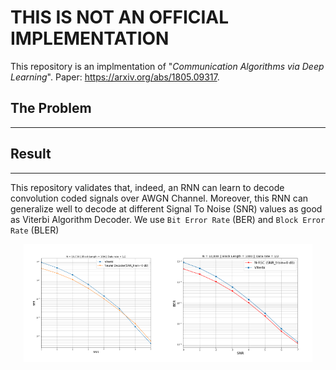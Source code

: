 # THIS IS NOT AN OFFICIAL IMPLEMENTATION

This repository is an implmentation of "*Communication Algorithms via Deep Learning*". Paper: https://arxiv.org/abs/1805.09317.

## The Problem
---

## Result
---

This repository validates that, indeed, an RNN can learn to decode convolution coded signals over AWGN Channel. Moreover, this RNN can generalize well to decode at different Signal To Noise (SNR) values as good as Viterbi Algorithm Decoder. We use `Bit Error Rate` (BER) and `Block Error Rate` (BLER)

<center>
<img src='./reports/week2/result_ber_block_length_100_snr0.png' width=45%><img src='./reports/week2/result_ber_block_length_1000_snr0.png' width=46.8%>
</center>